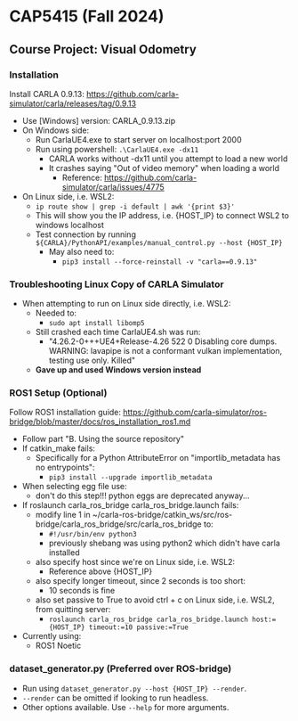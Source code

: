 # CAP5415 (Fall 2024)

## Course Project: Visual Odometry

### Installation
Install CARLA 0.9.13: https://github.com/carla-simulator/carla/releases/tag/0.9.13
- Use [Windows] version: CARLA_0.9.13.zip
- On Windows side:
  - Run CarlaUE4.exe to start server on localhost:port 2000
  - Run using powershell: `.\CarlaUE4.exe -dx11`
    - CARLA works without -dx11 until you attempt to load a new world
    - It crashes saying "Out of video memory" when loading a world
      - Reference: https://github.com/carla-simulator/carla/issues/4775
- On Linux side, i.e. WSL2:
  - `ip route show | grep -i default | awk '{print $3}'`
  - This will show you the IP address, i.e. {HOST_IP} to connect WSL2 to windows localhost
  - Test connection by running `${CARLA}/PythonAPI/examples/manual_control.py --host {HOST_IP}`
    - May also need to:
      - `pip3 install --force-reinstall -v "carla==0.9.13"`

### Troubleshooting Linux Copy of CARLA Simulator
- When attempting to run on Linux side directly, i.e. WSL2:
  - Needed to:
    - `sudo apt install libomp5`
  - Still crashed each time CarlaUE4.sh was run:
    - "4.26.2-0+++UE4+Release-4.26 522 0
                          Disabling core dumps.
                          WARNING: lavapipe is not a conformant vulkan implementation, testing use only.
                          Killed"
  - **Gave up and used Windows version instead**

### ROS1 Setup (Optional)
Follow ROS1 installation guide: https://github.com/carla-simulator/ros-bridge/blob/master/docs/ros_installation_ros1.md
- Follow part "B. Using the source repository"
- If catkin_make fails:
  - Specifically for a Python AttributeError on "importlib_metadata has no entrypoints":
    - `pip3 install --upgrade importlib_metadata`
- When selecting egg file use:
  - don't do this step!!! python eggs are deprecated anyway...
- If roslaunch carla_ros_bridge carla_ros_bridge.launch fails:
  - modify line 1 in ~/carla-ros-bridge/catkin_ws/src/ros-bridge/carla_ros_bridge/src/carla_ros_bridge to:
    - `#!/usr/bin/env python3`
    - previously shebang was using python2 which didn't have carla installed
  - also specify host since we're on Linux side, i.e. WSL2:
    - Reference above {HOST_IP}
  - also specify longer timeout, since 2 seconds is too short:
    - 10 seconds is fine
  - also set passive to True to avoid ctrl + c on Linux side, i.e. WSL2, from quitting server:
    - `roslaunch carla_ros_bridge carla_ros_bridge.launch host:={HOST_IP} timeout:=10 passive:=True`
- Currently using:
  - ROS1 Noetic

### dataset_generator.py (Preferred over ROS-bridge)
- Run using `dataset_generator.py --host {HOST_IP} --render`.
- `--render` can be omitted if looking to run headless.
- Other options available. Use `--help` for more arguments.